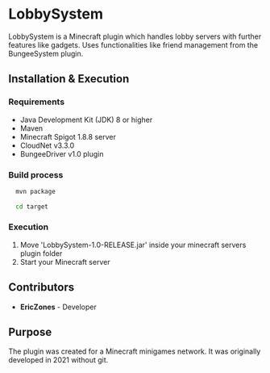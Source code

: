 # LobbySystem

LobbySystem is a Minecraft plugin which handles lobby servers with further features like gadgets. Uses functionalities like friend management from the BungeeSystem plugin.

## Installation & Execution
### Requirements
- Java Development Kit (JDK) 8 or higher
- Maven
- Minecraft Spigot 1.8.8 server
- CloudNet v3.3.0
- BungeeDriver v1.0 plugin

### Build process
```bash
  mvn package
  
  cd target
  ```

### Execution
1. Move 'LobbySystem-1.0-RELEASE.jar' inside your minecraft servers plugin folder
2. Start your Minecraft server

## Contributors
- **EricZones** - Developer

## Purpose
The plugin was created for a Minecraft minigames network.
It was originally developed in 2021 without git.